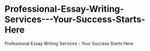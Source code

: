 # Professional-Essay-Writing-Services---Your-Success-Starts-Here
Professional Essay Writing Services - Your Success Starts Here
